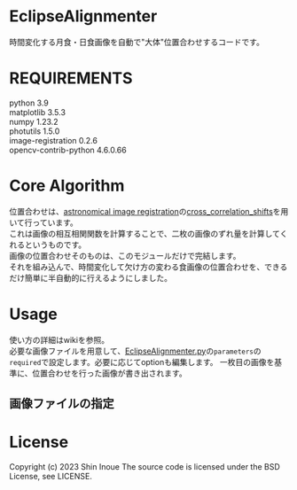 # EclipseAlignmenter
時間変化する月食・日食画像を自動で"大体"位置合わせするコードです。  

# REQUIREMENTS
python 3.9  
matplotlib 3.5.3  
numpy 1.23.2  
photutils 1.5.0  
image-registration 0.2.6  
opencv-contrib-python 4.6.0.66  

# Core Algorithm
位置合わせは、[astronomical image registration](https://image-registration.readthedocs.io/en/latest/index.html)の[cross_correlation_shifts](https://image-registration.readthedocs.io/en/latest/image_registration.html#module-image_registration.cross_correlation_shifts)を用いて行っています。  
これは画像の相互相関関数を計算することで、二枚の画像のずれ量を計算してくれるというものです。  
画像の位置合わせそのものは、このモジュールだけで完結します。   
それを組み込んで、時間変化して欠け方の変わる食画像の位置合わせを、できるだけ簡単に半自動的に行えるようにしました。

# Usage
使い方の詳細はwikiを参照。  
必要な画像ファイルを用意して、[EclipseAlignmenter.py](https://github.com/ShinInoue-galaxy/EclipseAlignmenter0.0/blob/main/EclipseAlignmenter.py)の`parameters`の`required`で設定します。必要に応じてoptionも編集します。
一枚目の画像を基準に、位置合わせを行った画像が書き出されます。

## 画像ファイルの指定

# License
Copyright (c) 2023 Shin Inoue
The source code is licensed under the BSD License, see LICENSE.

